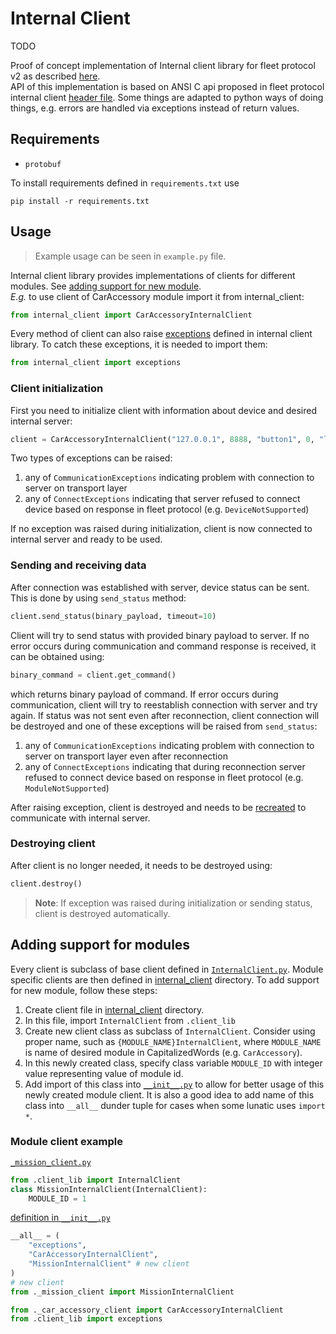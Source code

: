 # Internal Client
TODO

Proof of concept implementation of Internal client library for fleet protocol v2 as described
[here](https://docs.google.com/document/d/19h2yEh3DzIizKZc-iHWpUrQIrLyop7FQUBzUi_K9LWY/edit).  
API of this implementation is based on ANSI C api proposed in fleet protocol internal client [header file](https://gitlab.bringauto.com/bring-auto/fleet-protocol-v2/fleet-protocol/-/blob/master/lib/module_api/include/internal_client/internal_client.h). Some things are adapted to python ways of doing things, e.g. errors are handled via exceptions instead of return values.

## Requirements

- `protobuf`

To install requirements defined in `requirements.txt` use 
```
pip install -r requirements.txt
```

## Usage
>Example usage can be seen in `example.py` file.

Internal client library provides implementations of clients for different modules. See [adding support for new module](#adding-support-for-modules).  
_E.g._ to use client of CarAccessory module import it from internal_client:
```python
from internal_client import CarAccessoryInternalClient
```
Every method of client can also raise [exceptions](internal_client/client_lib/exceptions.py) defined in internal client library. To catch these exceptions, it is needed to import them:
```python
from internal_client import exceptions
```
### Client initialization
First you need to initialize client with information about device and desired internal server:
```python
client = CarAccessoryInternalClient("127.0.0.1", 8888, "button1", 0, "left_button", 0)
```
Two types of exceptions can be raised:
1. any of `CommunicationExceptions` indicating problem with connection to server on transport layer
2. any of `ConnectExceptions` indicating that server refused to connect device based on response in fleet protocol (e.g. `DeviceNotSupported`)

If no exception was raised during initialization, client is now connected to internal server and ready to be used.

### Sending and receiving data
After connection was established with server, device status can be sent. This is done by using `send_status` method:
```python
client.send_status(binary_payload, timeout=10)
```
Client will try to send status with provided binary payload to server. If no error occurs during communication and command response is received, it can be obtained using:
```python
binary_command = client.get_command()
```
which returns binary payload of command. 
If error occurs during communication, client will try to reestablish connection with server and try again. If status was not sent even after reconnection, client connection will be destroyed and one of these exceptions will be raised from `send_status`:
1. any of `CommunicationExceptions` indicating problem with connection to server on transport layer even after reconnection
2. any of `ConnectExceptions` indicating that during reconnection server refused to connect device based on response in fleet protocol (e.g. `ModuleNotSupported`)

After raising exception, client is destroyed and needs to be [recreated](#client-initialization) to communicate with internal server. 

### Destroying client
After client is no longer needed, it needs to be destroyed using:
```python
client.destroy()
```
>**Note**: If exception was raised during initialization or sending status, client is destroyed automatically.

## Adding support for modules
Every client is subclass of base client defined in [`InternalClient.py`](internal_client/client_lib/InternalClient.py). Module specific clients are then defined in [internal_client](internal_client/) directory. To add support for new module, follow these steps:
1. Create client file in [internal_client](internal_client/) directory. 
2. In this file, import `InternalClient` from `.client_lib`
3. Create new client class as subclass of `InternalClient`. Consider using proper name, such as `{MODULE_NAME}InternalClient`, where `MODULE_NAME` is name of desired module in CapitalizedWords (e.g. `CarAccessory`).
4. In this newly created class, specify class variable `MODULE_ID` with integer value representing value of module id.
5. Add import of this class into [`__init__.py`](internal_client/__init__.py) to allow for better usage of this newly created module client. It is also a good idea to add name of this class into `__all__` dunder tuple for cases when some lunatic uses `import *`.
### Module client example
[`_mission_client.py`](internal_client/_mission_client.py)
```python
from .client_lib import InternalClient
class MissionInternalClient(InternalClient):
    MODULE_ID = 1

```
[definition in `__init__.py`](internal_client/__init__.py)
```python
__all__ = (
    "exceptions",
    "CarAccessoryInternalClient",
    "MissionInternalClient" # new client
)
# new client
from ._mission_client import MissionInternalClient

from ._car_accessory_client import CarAccessoryInternalClient
from .client_lib import exceptions
```
